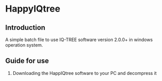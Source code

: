 # HappyIQtree
## Introduction
A simple batch file to use IQ-TREE software version 2.0.0+ in windows operation system.
## Guide for use
1. Downloading the HappIQtree software to your PC and decompress it
